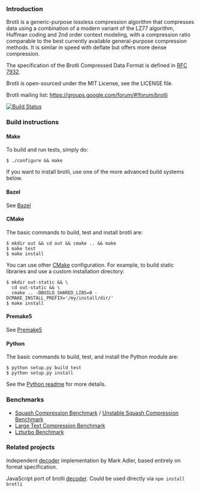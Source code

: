 ### Introduction

Brotli is a generic-purpose lossless compression algorithm that compresses data
using a combination of a modern variant of the LZ77 algorithm, Huffman coding
and 2nd order context modeling, with a compression ratio comparable to the best
currently available general-purpose compression methods. It is similar in speed
with deflate but offers more dense compression.

The specification of the Brotli Compressed Data Format is defined in [RFC 7932](https://www.ietf.org/rfc/rfc7932.txt).

Brotli is open-sourced under the MIT License, see the LICENSE file.

Brotli mailing list:
https://groups.google.com/forum/#!forum/brotli

[![Build Status](https://travis-ci.org/google/brotli.svg?branch=master)](https://travis-ci.org/google/brotli)

### Build instructions

#### Make

To build and run tests, simply do:

    $ ./configure && make

If you want to install brotli, use one of the more advanced build systems below.

#### Bazel

See [Bazel](http://www.bazel.build/)

#### CMake

The basic commands to build, test and install brotli are:

    $ mkdir out && cd out && cmake .. && make
    $ make test
    $ make install

You can use other [CMake](https://cmake.org/) configuration. For example, to
build static libraries and use a custom installation directory:

    $ mkdir out-static && \
      cd out-static && \
      cmake .. -DBUILD_SHARED_LIBS=0 -DCMAKE_INSTALL_PREFIX='/my/install/dir/'
    $ make install

#### Premake5

See [Premake5](https://premake.github.io/)

#### Python

The basic commands to build, test, and install the Python module are:

    $ python setup.py build test
    $ python setup.py install

See the [Python readme](python/README.md) for more details.

### Benchmarks
* [Squash Compression Benchmark](https://quixdb.github.io/squash-benchmark/) / [Unstable Squash Compression Benchmark](https://quixdb.github.io/squash-benchmark/unstable/)
* [Large Text Compression Benchmark](http://mattmahoney.net/dc/text.html)
* [Lzturbo Benchmark](https://sites.google.com/site/powturbo/home/benchmark)

### Related projects
Independent [decoder](https://github.com/madler/brotli) implementation by Mark Adler, based entirely on format specification.

JavaScript port of brotli [decoder](https://github.com/devongovett/brotli.js). Could be used directly via `npm install brotli`
